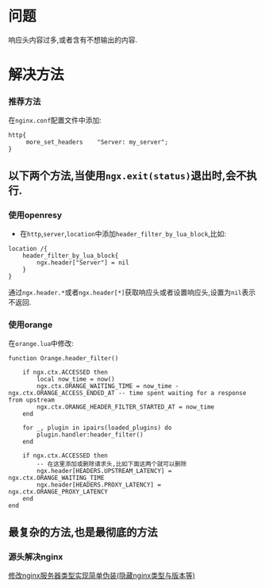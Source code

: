 # 问题
响应头内容过多,或者含有不想输出的内容.
# 解决方法
### 推荐方法
在`nginx.conf`配置文件中添加:
```
http{
     more_set_headers    "Server: my_server";
}
```
## 以下两个方法,当使用`ngx.exit(status)`退出时,会不执行.
### 使用openresy
* 在`http`,`server`,`location`中添加`header_filter_by_lua_block`,比如:
```
location /{
    header_filter_by_lua_block{
        ngx.header["Server"] = nil
    }
}
```
通过`ngx.header.*`或者`ngx.header[*]`获取响应头或者设置响应头,设置为`nil`表示不返回.
### 使用orange
在`orange.lua`中修改:
``` 
function Orange.header_filter()

    if ngx.ctx.ACCESSED then
        local now_time = now()
        ngx.ctx.ORANGE_WAITING_TIME = now_time - ngx.ctx.ORANGE_ACCESS_ENDED_AT -- time spent waiting for a response from upstream
        ngx.ctx.ORANGE_HEADER_FILTER_STARTED_AT = now_time
    end

    for _, plugin in ipairs(loaded_plugins) do
        plugin.handler:header_filter()
    end
    
    if ngx.ctx.ACCESSED then
        -- 在这里添加或删除请求头,比如下面这两个就可以删除
        ngx.header[HEADERS.UPSTREAM_LATENCY] = ngx.ctx.ORANGE_WAITING_TIME
        ngx.header[HEADERS.PROXY_LATENCY] = ngx.ctx.ORANGE_PROXY_LATENCY
    end
end
```
## 最复杂的方法,也是最彻底的方法
### 源头解决nginx
[修改nginx服务器类型实现简单伪装(隐藏nginx类型与版本等)](http://www.jb51.net/article/81216.htm)

